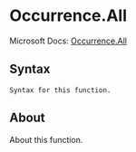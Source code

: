 ---
---

# Occurrence.All

Microsoft Docs: [Occurrence.All](https://docs.microsoft.com/en-us/powerquery-m/occurrence-all)

## Syntax

```powerquery-m
Syntax for this function.
```

## About

About this function.

